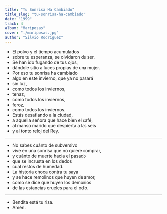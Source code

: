 ```yaml
---
title: "Tu Sonrisa Ha Cambiado"
title_slug: "tu-sonrisa-ha-cambiado"
date: "1999"
track: 4
album: "Mariposas"
cover: "./mariposas.jpg"
author: "Silvio Rodríguez"
---
```


- El polvo y el tiempo acumulados
- sobre tu esperanza, se olvidaron de ser.
- Se han ido fugando de tus ojos,
- dándole sitio a luces propias de una mujer.
- Por eso tu sonrisa ha cambiado
- algo en este invierno, que ya no pasará
- sin luz,
- como todos los inviernos,
- tenaz,
- como todos los inviernos,
- feroz,
- como todos los inviernos.
- Estás desafiando a la ciudad,
- a aquella señora que hace bien el café,
- al manso marido que despierta a las seis
- y al tonto reloj del Rey.

---

- No sabes cuánto de subversivo
- vive en una sonrisa que no quiere comprar,
- y cuánto de muerte hacia el pasado
- que se incrusta en los dedos
- cual restos de humedad.
- La historia choca contra tu saya
- y se hace remolinos que huyen de amor,
- como se dice que huyen los demonios
- de las estancias crueles para el odio.

---

- Bendita está tu risa.
- Amén.
